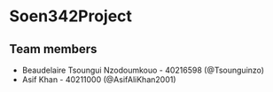 # Soen342Project

## Team members
- Beaudelaire Tsoungui Nzodoumkouo - 40216598 (@Tsounguinzo)
- Asif Khan - 40211000 (@AsifAliKhan2001)
